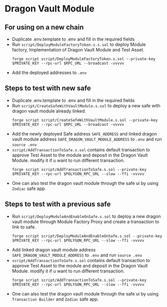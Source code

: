 # Dragon Vault Module

## For using on a new chain

- Duplicate .env.template to .env and fill in the required fields
- Run `script/DeployModuleFactoryToken.s.s.sol` to deploy Module factory, Implementation of Dragon Vault Module and Test Asset.
  ```
  forge script script/DeployModuleFactoryToken.s.sol --private-key $PRIVATE_KEY --rpc-url $RPC_URL --broadcast -vvvvv
  ```
- Add the deployed addresses to `.env`

## Steps to test with new safe

- Duplicate .env.template to .env and fill in the required fields
- Run `script/CreateSafeWithVaultModule.s.sol` to deploy a new safe with dragon vault module already linked.
  ```
  forge script script/CreateSafeWithVaultModule.s.sol --private-key $PRIVATE_KEY --rpc-url $RPC_URL --broadcast -vvvvv
  ```
- Add the newly deployed Safe address `SAFE_ADDRESS` and linked dragon vault module address `SAFE_DRAGON_VAULT_MODULE_ADDRESS` to `.env` and run `source .env`
- `script/AddTransactionToSafe.s.sol` contains default transaction to approve Test Asset to the module and deposit in the Dragon Vault Module. modify it if u want to run different transaction.
  ```
  forge script script/AddTransactionToSafe.s.sol --private-key $PRIVATE_KEY --rpc-url $POLYGON_RPC_URL --slow --ffi -vvvvv
  ```
- One can also test the dragon vault module through the safe ui by using `Zodiac` safe app.

## Steps to test with a previous safe

- Run `script/DeployModuleAndEnableOnSafe.s.sol` to deploy a new dragon vault module through Module Factory Proxy and create a transaction to link to safe.
  ```
  forge script script/DeployModuleAndEnableOnSafe.s.sol --private-key $PRIVATE_KEY --rpc-url $POLYGON_RPC_URL --slow --ffi -vvvvv
  ```
- Add linked dragon vault module address `SAFE_DRAGON_VAULT_MODULE_ADDRESS` to `.env` and run `source .env`
- `script/AddTransactionToSafe.s.sol` contains default transaction to approve Test Asset to the module and deposit in the Dragon Vault Module. modify it if u want to run different transaction.
  ```
  forge script script/AddTransactionToSafe.s.sol --private-key $PRIVATE_KEY --rpc-url $POLYGON_RPC_URL --slow --ffi -vvvvv
  ```
- One can also test the dragon vault module through the safe ui by using `Transaction Builder` and `Zodiac` safe app.
